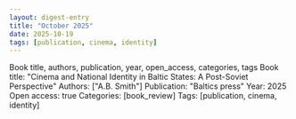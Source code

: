 ```yaml
---
layout: digest-entry
title: "October 2025"
date: 2025-10-19
tags: [publication, cinema, identity]
---
```


Book title, authors, publication, year, open_access, categories, tags
Book title: "Cinema and National Identity in Baltic States: A Post-Soviet Perspective"
Authors: ["A.B. Smith"]
Publication: "Baltics press"
Year: 2025
Open access: true
Categories: [book_review]
Tags: [publication, cinema, identity]
